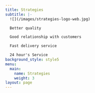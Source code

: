 ```yaml
---
title: Strategies
subtitle: |-
  ![](/images/strategies-logo-web.jpg)

  Better quality

  Good relationship with customers 

  Fast delivery service

  24 hour's Service
background_style: style5
menu:
  main:
    name: Strategies
    weight: 3
layout: page
---
```


